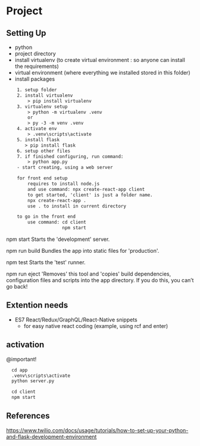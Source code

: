 # Project

## Setting Up

- python
- project directory
- install virtualenv (to create virtual environment : so anyone can install the requirements)
- virtual environment (where everything we installed stored in this folder)
- install packages

```txt
    1. setup folder
    2. install virtualenv
        > pip install virtualenv
    3. virtualenv setup
        > python -m virtualenv .venv
        or
        > py -3 -m venv .venv
    4. activate env
        > .venv\scripts\activate
    5. install flask
       > pip install flask
    6. setup other files
    7. if finished configuring, run command:
        > python app.py
    - start creating, using a web server
```

```txt
    for front end setup
        requires to install node.js
        and use command: npx create-react-app client
        to get started, 'client' is just a folder name.
        npx create-react-app .
        use . to install in current directory

    to go in the front end
        use command: cd client
                     npm start
```

 npm start
    Starts the 'development' server.

  npm run build
    Bundles the app into static files for 'production'.

  npm test
    Starts the 'test' runner.

  npm run eject
    'Removes' this tool and 'copies' build dependencies, configuration files
    and scripts into the app directory. If you do this, you can’t go back!

## Extention needs

- ES7 React/Redux/GraphQL/React-Native snippets
  - for easy native react coding (example, using rcf and enter)

## activation

@important!

```txt
  cd app
  .venv\scripts\activate
  python server.py

  cd client
  npm start
```

## References

<https://www.twilio.com/docs/usage/tutorials/how-to-set-up-your-python-and-flask-development-environment>
